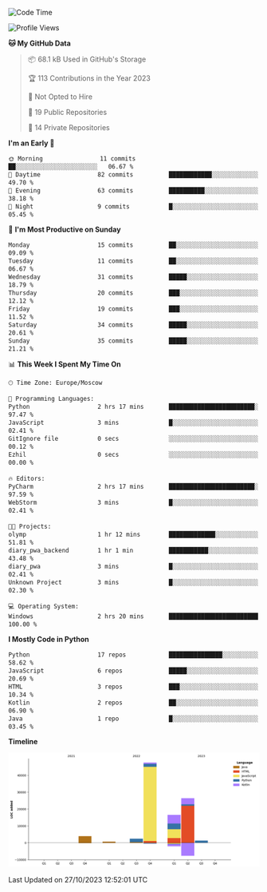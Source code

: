 <!--START_SECTION:waka-->
![Code Time](http://img.shields.io/badge/Code%20Time-134%20hrs%2054%20mins-blue)

![Profile Views](http://img.shields.io/badge/Profile%20Views-0-blue)

**🐱 My GitHub Data** 

> 📦 68.1 kB Used in GitHub's Storage 
 > 
> 🏆 113 Contributions in the Year 2023
 > 
> 🚫 Not Opted to Hire
 > 
> 📜 19 Public Repositories 
 > 
> 🔑 14 Private Repositories 
 > 
**I'm an Early 🐤** 

```text
🌞 Morning                11 commits          ██░░░░░░░░░░░░░░░░░░░░░░░   06.67 % 
🌆 Daytime                82 commits          ████████████░░░░░░░░░░░░░   49.70 % 
🌃 Evening                63 commits          ██████████░░░░░░░░░░░░░░░   38.18 % 
🌙 Night                  9 commits           █░░░░░░░░░░░░░░░░░░░░░░░░   05.45 % 
```
📅 **I'm Most Productive on Sunday** 

```text
Monday                   15 commits          ██░░░░░░░░░░░░░░░░░░░░░░░   09.09 % 
Tuesday                  11 commits          ██░░░░░░░░░░░░░░░░░░░░░░░   06.67 % 
Wednesday                31 commits          █████░░░░░░░░░░░░░░░░░░░░   18.79 % 
Thursday                 20 commits          ███░░░░░░░░░░░░░░░░░░░░░░   12.12 % 
Friday                   19 commits          ███░░░░░░░░░░░░░░░░░░░░░░   11.52 % 
Saturday                 34 commits          █████░░░░░░░░░░░░░░░░░░░░   20.61 % 
Sunday                   35 commits          █████░░░░░░░░░░░░░░░░░░░░   21.21 % 
```


📊 **This Week I Spent My Time On** 

```text
🕑︎ Time Zone: Europe/Moscow

💬 Programming Languages: 
Python                   2 hrs 17 mins       ████████████████████████░   97.47 % 
JavaScript               3 mins              █░░░░░░░░░░░░░░░░░░░░░░░░   02.41 % 
GitIgnore file           0 secs              ░░░░░░░░░░░░░░░░░░░░░░░░░   00.12 % 
Ezhil                    0 secs              ░░░░░░░░░░░░░░░░░░░░░░░░░   00.00 % 

🔥 Editors: 
PyCharm                  2 hrs 17 mins       ████████████████████████░   97.59 % 
WebStorm                 3 mins              █░░░░░░░░░░░░░░░░░░░░░░░░   02.41 % 

🐱‍💻 Projects: 
olymp                    1 hr 12 mins        █████████████░░░░░░░░░░░░   51.81 % 
diary_pwa_backend        1 hr 1 min          ███████████░░░░░░░░░░░░░░   43.48 % 
diary_pwa                3 mins              █░░░░░░░░░░░░░░░░░░░░░░░░   02.41 % 
Unknown Project          3 mins              █░░░░░░░░░░░░░░░░░░░░░░░░   02.30 % 

💻 Operating System: 
Windows                  2 hrs 20 mins       █████████████████████████   100.00 % 
```

**I Mostly Code in Python** 

```text
Python                   17 repos            ███████████████░░░░░░░░░░   58.62 % 
JavaScript               6 repos             █████░░░░░░░░░░░░░░░░░░░░   20.69 % 
HTML                     3 repos             ███░░░░░░░░░░░░░░░░░░░░░░   10.34 % 
Kotlin                   2 repos             ██░░░░░░░░░░░░░░░░░░░░░░░   06.90 % 
Java                     1 repo              █░░░░░░░░░░░░░░░░░░░░░░░░   03.45 % 
```



**Timeline**

![Lines of Code chart](https://raw.githubusercontent.com/Adlemex/Adlemex/main/assets/bar_graph.png)


 Last Updated on 27/10/2023 12:52:01 UTC
<!--END_SECTION:waka-->
